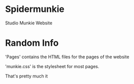# Spidermunkie
Studio Munkie Website


# Random Info

'Pages' contains the HTML files for the pages of the website

'munkie.css' is the stylesheet for most pages.

That's pretty much it

